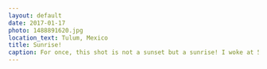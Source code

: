 ```yaml
---
layout: default
date: 2017-01-17
photo: 1488891620.jpg
location_text: Tulum, Mexico
title: Sunrise!
caption: For once, this shot is not a sunset but a sunrise! I woke at 5 am that day, took a bus, walk a beach and admire my first ever sunrise on the ocean. I have always been on the West coasts so far... But everything needs a first time :)
---
```

